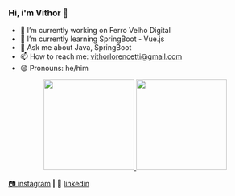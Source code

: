 ### Hi, i'm Vithor 👋

- 🔭 I’m currently working on Ferro Velho Digital
- 🌱 I’m currently learning SpringBoot - Vue.js
- 💬 Ask me about Java, SpringBoot
- 📫 How to reach me: vithorlorencetti@gmail.com
- 😄 Pronouns: he/him

<div align="center">
  <a href="https://github.com/vithxrlorencetti">
  <img height="180em" src="https://github-readme-stats.vercel.app/api?username=vithxrlorencetti&show_icons=true&theme=dracula&include_all_commits=true&count_private=true"/>
  <img height="180em" src="https://github-readme-stats.vercel.app/api/top-langs/?username=vithxrlorencetti&layout=compact&langs_count=7&theme=dracula"/>
</div>

📷 [instagram][instagram] **|** 
👔 [linkedin][linkedin]

[instagram]: https://instagram.com/vithorloren7
[linkedin]: https://www.linkedin.com/in/vithor-lorencetti-437b25191/

